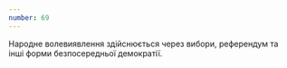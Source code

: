 ```yaml
---
number: 69
---
```


Народне волевиявлення здійснюється через вибори, референдум та інші форми безпосередньої демократії.
